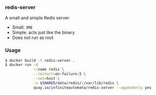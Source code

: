 ### redis-server

A small and simple Redis server.

- Small: `3MB`
- Simple: acts just like the binary
- Does not run as root


### Usage

```sh
$ docker build -t redis-server .
$ docker run -d
             --name redis \
             --restart=on-failure:5 \
             --net=host \
             -v $SHARED/data/redis/:/var/lib/redis \
             quay.io/infiniteautomata/redis-server --appendonly yes
```
